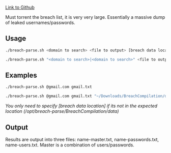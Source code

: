 [Link to Github](https://github.com/hmaverickadams/breach-parse)

Must torrent the breach list, it is very very large. Essentially a massive dump of leaked usernames/passwords.

## Usage
```bash
./breach-parse.sh <domain to search> <file to output> [breach data location]
```

```bash
./breach-parse.sh "<domain to search>|<domain to search>" <file to output>
```
## Examples

```bash
./breach-parse.sh @gmail.com gmail.txt
```

```bash
./breach-parse.sh @gmail.com gmail.txt "~/Downloads/BreachCompilation/data"
```

*You only need to specify \[breach data location] if its not in the expected location (/opt/breach-parse/BreachCompilation/data)*

## Output

Results are output into three files: name-master.txt, name-passwords.txt, name-users.txt. Master is a combination of users/passwords.

